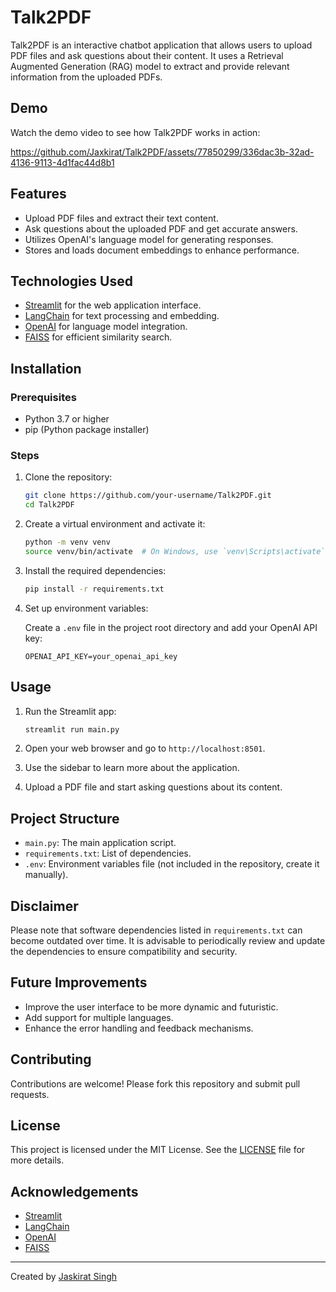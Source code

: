 # Talk2PDF

Talk2PDF is an interactive chatbot application that allows users to upload PDF files and ask questions about their content. It uses a Retrieval Augmented Generation (RAG) model to extract and provide relevant information from the uploaded PDFs.

## Demo

Watch the demo video to see how Talk2PDF works in action:


https://github.com/Jaxkirat/Talk2PDF/assets/77850299/336dac3b-32ad-4136-9113-4d1fac44d8b1


## Features

- Upload PDF files and extract their text content.
- Ask questions about the uploaded PDF and get accurate answers.
- Utilizes OpenAI's language model for generating responses.
- Stores and loads document embeddings to enhance performance.

## Technologies Used

- [Streamlit](https://streamlit.io/) for the web application interface.
- [LangChain](https://python.langchain.com/) for text processing and embedding.
- [OpenAI](https://platform.openai.com/docs/models) for language model integration.
- [FAISS](https://github.com/facebookresearch/faiss) for efficient similarity search.

## Installation

### Prerequisites

- Python 3.7 or higher
- pip (Python package installer)

### Steps

1. Clone the repository:

    ```bash
    git clone https://github.com/your-username/Talk2PDF.git
    cd Talk2PDF
    ```

2. Create a virtual environment and activate it:

    ```bash
    python -m venv venv
    source venv/bin/activate  # On Windows, use `venv\Scripts\activate`
    ```

3. Install the required dependencies:

    ```bash
    pip install -r requirements.txt
    ```

4. Set up environment variables:

    Create a `.env` file in the project root directory and add your OpenAI API key:

    ```env
    OPENAI_API_KEY=your_openai_api_key
    ```

## Usage

1. Run the Streamlit app:

    ```bash
    streamlit run main.py
    ```

2. Open your web browser and go to `http://localhost:8501`.

3. Use the sidebar to learn more about the application.

4. Upload a PDF file and start asking questions about its content.

## Project Structure

- `main.py`: The main application script.
- `requirements.txt`: List of dependencies.
- `.env`: Environment variables file (not included in the repository, create it manually).

## Disclaimer

Please note that software dependencies listed in `requirements.txt` can become outdated over time. It is advisable to periodically review and update the dependencies to ensure compatibility and security.

## Future Improvements

- Improve the user interface to be more dynamic and futuristic.
- Add support for multiple languages.
- Enhance the error handling and feedback mechanisms.

## Contributing

Contributions are welcome! Please fork this repository and submit pull requests.

## License

This project is licensed under the MIT License. See the [LICENSE](LICENSE) file for more details.

## Acknowledgements

- [Streamlit](https://streamlit.io/)
- [LangChain](https://python.langchain.com/)
- [OpenAI](https://platform.openai.com/docs/models)
- [FAISS](https://github.com/facebookresearch/faiss)

---

Created by [Jaskirat Singh](https://Github.com/Jaxkirat)
